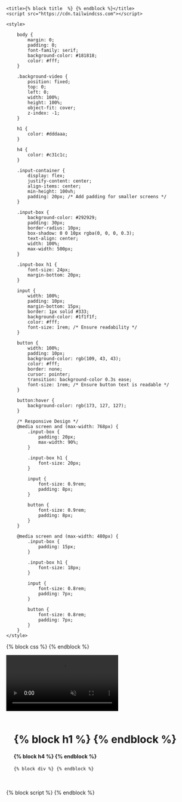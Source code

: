 <!DOCTYPE html>
<html lang="en">
<head>
    <meta charset="UTF-8">
    <meta name="viewport" content="width=device-width, initial-scale=1.0">
    <link  rel="stylesheet" href="/static/style.css">
    
    <title>{% block title  %} {% endblock %}</title>
    <script src="https://cdn.tailwindcss.com"></script>

    <style>
    
        body {
            margin: 0;
            padding: 0;
            font-family: serif;
            background-color: #181818;
            color: #fff;
        }
        
        .background-video {
            position: fixed;
            top: 0;
            left: 0;
            width: 100%;
            height: 100%;
            object-fit: cover;
            z-index: -1;
        }
        
        h1 {
            color: #dddaaa;
        }
        
        h4 {
            color: #c31c1c;
        }
        
        .input-container {
            display: flex;
            justify-content: center;
            align-items: center;
            min-height: 100vh;
            padding: 20px; /* Add padding for smaller screens */
        }
        
        .input-box {
            background-color: #292929;
            padding: 30px;
            border-radius: 10px;
            box-shadow: 0 0 10px rgba(0, 0, 0, 0.3);
            text-align: center;
            width: 100%;
            max-width: 500px;
        }
        
        .input-box h1 {
            font-size: 24px;
            margin-bottom: 20px;
        }
        
        input {
            width: 100%;
            padding: 10px;
            margin-bottom: 15px;
            border: 1px solid #333;
            background-color: #1f1f1f;
            color: #fff;
            font-size: 1rem; /* Ensure readability */
        }
        
        button {
            width: 100%;
            padding: 10px;
            background-color: rgb(109, 43, 43);
            color: #fff;
            border: none;
            cursor: pointer;
            transition: background-color 0.3s ease;
            font-size: 1rem; /* Ensure button text is readable */
        }
        
        button:hover {
            background-color: rgb(173, 127, 127);
        }
        
        /* Responsive Design */
        @media screen and (max-width: 768px) {
            .input-box {
                padding: 20px;
                max-width: 90%;
            }
        
            .input-box h1 {
                font-size: 20px;
            }
        
            input {
                font-size: 0.9rem;
                padding: 8px;
            }
        
            button {
                font-size: 0.9rem;
                padding: 8px;
            }
        }
        
        @media screen and (max-width: 480px) {
            .input-box {
                padding: 15px;
            }
        
            .input-box h1 {
                font-size: 18px;
            }
        
            input {
                font-size: 0.8rem;
                padding: 7px;
            }
        
            button {
                font-size: 0.8rem;
                padding: 7px;
            }
        }
    </style>
        

{% block css  %} {% endblock %}

</head>

<body >
    <video class="background-video h-auto" muted loop autoplay playsinline>
        <source src="/static/ALGOVisualizer.mp4" type="video/mp4">
        Your browser does not support the video tag.
    </video>
  <div class="input-container container" style="max-width: 500px; margin: 0 auto; padding: 20px;">
  <div class="input-box">
    <h1>{% block h1 %} {% endblock %}</h1>
    <h4>{% block h4 %} {% endblock %}</h1>

    {% block div %} {% endblock %}
  </div>
</div>

{% block script %} {% endblock %}

</body>
</html>
